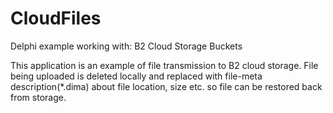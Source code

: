 # CloudFiles
Delphi example working with: B2 Cloud Storage Buckets

This application is an example of file transmission to B2 cloud storage. File being uploaded is deleted locally and replaced with 
file-meta description(*.dima) about file location, size etc. so file can be restored back from storage.
